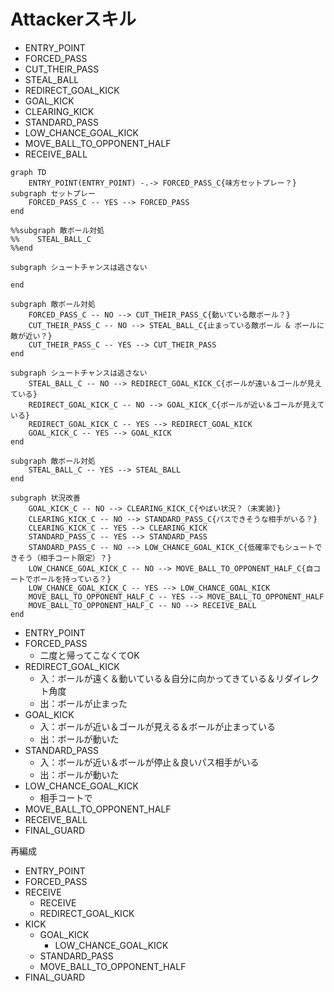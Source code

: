 # Attackerスキル

- ENTRY_POINT
- FORCED_PASS
- CUT_THEIR_PASS
- STEAL_BALL
- REDIRECT_GOAL_KICK
- GOAL_KICK
- CLEARING_KICK
- STANDARD_PASS
- LOW_CHANCE_GOAL_KICK
- MOVE_BALL_TO_OPPONENT_HALF
- RECEIVE_BALL

```mermaid
graph TD
    ENTRY_POINT(ENTRY_POINT) -.-> FORCED_PASS_C{味方セットプレー？}
subgraph セットプレー
    FORCED_PASS_C -- YES --> FORCED_PASS
end

%%subgraph 敵ボール対処
%%    STEAL_BALL_C
%%end

subgraph シュートチャンスは逃さない

end

subgraph 敵ボール対処
    FORCED_PASS_C -- NO --> CUT_THEIR_PASS_C{動いている敵ボール？}
    CUT_THEIR_PASS_C -- NO --> STEAL_BALL_C{止まっている敵ボール & ボールに敵が近い？}
    CUT_THEIR_PASS_C -- YES --> CUT_THEIR_PASS
end

subgraph シュートチャンスは逃さない
    STEAL_BALL_C -- NO --> REDIRECT_GOAL_KICK_C{ボールが遠い＆ゴールが見えている}
    REDIRECT_GOAL_KICK_C -- NO --> GOAL_KICK_C{ボールが近い＆ゴールが見えている}
    REDIRECT_GOAL_KICK_C -- YES --> REDIRECT_GOAL_KICK
    GOAL_KICK_C -- YES --> GOAL_KICK
end

subgraph 敵ボール対処
    STEAL_BALL_C -- YES --> STEAL_BALL
end

subgraph 状況改善
    GOAL_KICK_C -- NO --> CLEARING_KICK_C{やばい状況？（未実装）}
    CLEARING_KICK_C -- NO --> STANDARD_PASS_C{パスできそうな相手がいる？}
    CLEARING_KICK_C -- YES --> CLEARING_KICK
    STANDARD_PASS_C -- YES --> STANDARD_PASS
    STANDARD_PASS_C -- NO --> LOW_CHANCE_GOAL_KICK_C{低確率でもシュートできそう（相手コート限定）？}
    LOW_CHANCE_GOAL_KICK_C -- NO --> MOVE_BALL_TO_OPPONENT_HALF_C{自コートでボールを持っている？}
    LOW_CHANCE_GOAL_KICK_C -- YES --> LOW_CHANCE_GOAL_KICK
    MOVE_BALL_TO_OPPONENT_HALF_C -- YES --> MOVE_BALL_TO_OPPONENT_HALF
    MOVE_BALL_TO_OPPONENT_HALF_C -- NO --> RECEIVE_BALL
end
```

- ENTRY_POINT
- FORCED_PASS
  - 二度と帰ってこなくてOK
- REDIRECT_GOAL_KICK
  - 入：ボールが遠く＆動いている＆自分に向かってきている＆リダイレクト角度
  - 出：ボールが止まった
- GOAL_KICK
  - 入：ボールが近い＆ゴールが見える＆ボールが止まっている
  - 出：ボールが動いた
- STANDARD_PASS
  - 入：ボールが近い＆ボールが停止＆良いパス相手がいる
  - 出：ボールが動いた
- LOW_CHANCE_GOAL_KICK
  - 相手コートで
- MOVE_BALL_TO_OPPONENT_HALF
- RECEIVE_BALL
- FINAL_GUARD

再編成

- ENTRY_POINT
- FORCED_PASS
- RECEIVE
  - RECEIVE
  - REDIRECT_GOAL_KICK
- KICK
  - GOAL_KICK
    - LOW_CHANCE_GOAL_KICK
  - STANDARD_PASS
  - MOVE_BALL_TO_OPPONENT_HALF
- FINAL_GUARD
